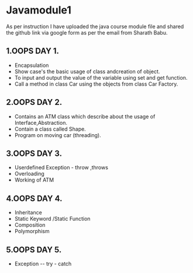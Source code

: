 # Javamodule1
As per instruction I have uploaded the java course module file and shared the github link via google form as per the email from Sharath Babu.

## 1.**OOPS DAY 1.**
   * Encapsulation
   * Show case's the basic usage of class andcreation of object.
   * To input and output the value of the variable using set and get function.
   * Call a method in class Car using the objects from class Car Factory.

## 2.**OOPS DAY 2.**
   * Contains an ATM class which describe about the usage of Interface,Abstraction.
   * Contain a class called Shape.
   * Program on moving car  (threading).

## 3.**OOPS DAY 3.**
   * Userdefined Exception - throw ,throws
   * Overloading
   * Working of ATM

## 4.**OOPS DAY 4.**
   * Inheritance
   * Static Keyword /Static Function
   * Composition
   * Polymorphism
   
## 5.**OOPS DAY 5.**
   * Exception -- try - catch 
